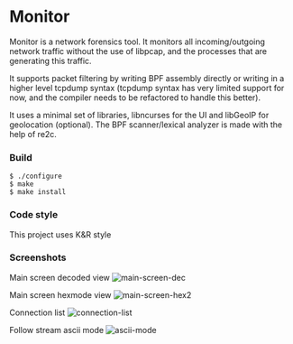 # Monitor

Monitor is a network forensics tool. It monitors all incoming/outgoing network
traffic without the use of libpcap, and the processes that are generating this
traffic.

It supports packet filtering by writing BPF assembly directly or writing in a
higher level tcpdump syntax (tcpdump syntax has very limited support for now,
and the compiler needs to be refactored to handle this better).

It uses a minimal set of libraries, libncurses for the UI and libGeoIP
for geolocation (optional). The BPF scanner/lexical analyzer is made with the
help of re2c.

### Build

```
$ ./configure
$ make
$ make install
```

### Code style
This project uses K&R style

### Screenshots

Main screen decoded view
![main-screen-dec](https://user-images.githubusercontent.com/18684676/132952126-b16ac592-3293-494c-889c-9ac49ae1b373.png)

Main screen hexmode view
![main-screen-hex2](https://user-images.githubusercontent.com/18684676/132952554-a8348055-957b-4be4-bbdf-2053c3318101.png)

Connection list
![connection-list](https://user-images.githubusercontent.com/18684676/132952633-dc9f40f5-d6d3-45c0-bcf9-900b1c924b0d.png)

Follow stream ascii mode
![ascii-mode](https://user-images.githubusercontent.com/18684676/132952652-81d3bee3-024f-4091-b855-ef09ae9b92df.png)
